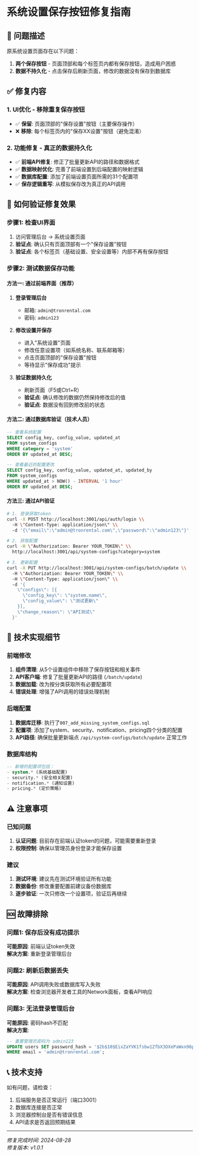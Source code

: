 # 系统设置保存按钮修复指南

## 🎯 问题描述
原系统设置页面存在以下问题：
1. **两个保存按钮** - 页面顶部和每个标签页内都有保存按钮，造成用户困惑
2. **数据不持久化** - 点击保存后刷新页面，修改的数据没有保存到数据库

## ✅ 修复内容

### 1. UI优化 - 移除重复保存按钮
- ✅ **保留**: 页面顶部的"保存设置"按钮（主要保存操作）
- ❌ **移除**: 每个标签页内的"保存XX设置"按钮（避免混淆）

### 2. 功能修复 - 真正的数据持久化
- ✅ **前端API修复**: 修正了批量更新API的路径和数据格式
- ✅ **数据映射优化**: 完善了前端设置到后端配置的映射逻辑
- ✅ **数据库配置**: 添加了前端设置页面所需的31个配置项
- ✅ **保存逻辑重写**: 从模拟保存改为真正的API调用

## 🧪 如何验证修复效果

### 步骤1: 检查UI界面
1. 访问管理后台 → 系统设置页面
2. **验证点**: 确认只有页面顶部有一个"保存设置"按钮
3. **验证点**: 各个标签页（基础设置、安全设置等）内部不再有保存按钮

### 步骤2: 测试数据保存功能

#### 方法一: 通过前端界面（推荐）
1. **登录管理后台**
   - 邮箱: `admin@tronrental.com`  
   - 密码: `admin123`

2. **修改设置并保存**
   - 进入"系统设置"页面
   - 修改任意设置项（如系统名称、联系邮箱等）
   - 点击页面顶部的"保存设置"按钮
   - 等待显示"保存成功"提示

3. **验证数据持久化**
   - 刷新页面（F5或Ctrl+R）
   - **验证点**: 确认修改的数据仍然保持修改后的值
   - **验证点**: 数据没有回到修改前的状态

#### 方法二: 通过数据库验证（技术人员）
```sql
-- 查看系统配置
SELECT config_key, config_value, updated_at 
FROM system_configs 
WHERE category = 'system' 
ORDER BY updated_at DESC;

-- 查看最近的配置更改
SELECT config_key, config_value, updated_at, updated_by 
FROM system_configs 
WHERE updated_at > NOW() - INTERVAL '1 hour'
ORDER BY updated_at DESC;
```

#### 方法三: 通过API验证
```bash
# 1. 登录获取token
curl -X POST http://localhost:3001/api/auth/login \\
  -H \"Content-Type: application/json\" \\
  -d '{\"email\":\"admin@tronrental.com\",\"password\":\"admin123\"}'

# 2. 获取配置
curl -H \"Authorization: Bearer YOUR_TOKEN\" \\
  http://localhost:3001/api/system-configs?category=system

# 3. 更新配置
curl -X PUT http://localhost:3001/api/system-configs/batch/update \\
  -H \"Authorization: Bearer YOUR_TOKEN\" \\
  -H \"Content-Type: application/json\" \\
  -d '{
    \"configs\": [{
      \"config_key\": \"system.name\",
      \"config_value\": \"测试更新\"
    }],
    \"change_reason\": \"API测试\"
  }'
```

## 🔧 技术实现细节

### 前端修改
1. **组件清理**: 从5个设置组件中移除了保存按钮和相关事件
2. **API客户端**: 修复了批量更新API的路径 (`/batch/update`)
3. **数据加载**: 改为按分类获取所有必要配置项
4. **错误处理**: 增强了API调用的错误处理机制

### 后端配置
1. **数据库迁移**: 执行了`007_add_missing_system_configs.sql`
2. **配置项**: 添加了system、security、notification、pricing四个分类的配置
3. **API路径**: 确保批量更新端点 `/api/system-configs/batch/update` 正常工作

### 数据库结构
```sql
-- 新增的配置项包括：
- system.* (系统基础配置)
- security.* (安全相关配置) 
- notification.* (通知设置)
- pricing.* (定价策略)
```

## ⚠️ 注意事项

### 已知问题
1. **认证问题**: 目前存在前端认证token的问题，可能需要重新登录
2. **权限控制**: 确保以管理员身份登录才能保存设置

### 建议
1. **测试环境**: 建议先在测试环境验证所有功能
2. **数据备份**: 修改重要配置前建议备份数据库
3. **逐步验证**: 一次只修改一个设置项，验证后再继续

## 🆘 故障排除

### 问题1: 保存后没有成功提示
**可能原因**: 前端认证token失效  
**解决方案**: 重新登录管理后台

### 问题2: 刷新后数据丢失
**可能原因**: API调用失败或数据库写入失败  
**解决方案**: 检查浏览器开发者工具的Network面板，查看API响应

### 问题3: 无法登录管理后台
**可能原因**: 密码hash不匹配  
**解决方案**: 
```sql
-- 重置管理员密码为 admin123
UPDATE users SET password_hash = '$2b$10$EixZaYVK1fsbw1ZfbX3OXePaWxn96p36WQoeG6Lruj3vjPGga31lW' 
WHERE email = 'admin@tronrental.com';
```

## 📞 技术支持
如有问题，请检查：
1. 后端服务是否正常运行（端口3001）
2. 数据库连接是否正常
3. 浏览器控制台是否有错误信息
4. API请求是否返回预期结果

---
*修复完成时间: 2024-08-28*  
*修复版本: v1.0.1*
